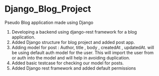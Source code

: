 # Django_Blog_Project
Pseudo Blog application made using Django
1. Developing a backend using django-rest framework for a blog application.
2. Added Django structure for blog project and added post app.
3. Adding model for post : Author, title , body , createdAt , updatedAt. will be using default auth model for the user. This will  import the user from or auth into the model and will help in avoiding duplication.
4. Added basic testcase for checking our model for posts.
5. Added Django rest framework and added default permissions